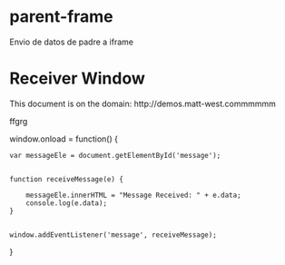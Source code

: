# parent-frame
Envio de datos de padre a iframe


<h1>Receiver Window</h1>
	<p>
		This document is on the domain: http://demos.matt-west.commmmmm
	</p>
	<div id="message">ffgrg</div>
  
  window.onload = function() {
	


	var messageEle = document.getElementById('message');

	
	function receiveMessage(e) {
		
		messageEle.innerHTML = "Message Received: " + e.data;
		console.log(e.data);
	}

	
	window.addEventListener('message', receiveMessage);
}
